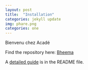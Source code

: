 ```yaml
---
layout: post
title:  "Installation"
categories: jekyll update
img: phare.png
categories: one
---
```

Bienvenu chez Acadé

Find the repository here: [Bheema](https://github.com/sharu725/bheema)

A [detailed guide](https://github.com/sharu725/bheema#installation) is in the README file.
